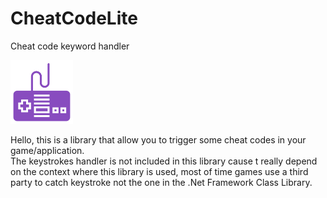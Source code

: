 # CheatCodeLite
Cheat code keyword handler

<img src="logo.png" width="100">

Hello, this is a library that allow you to trigger some cheat codes in your game/application.
<br>
The keystrokes handler is not included in this library cause t really depend on the context where this library is used, most of time games use a third party to catch keystroke not the one in the .Net Framework Class Library.

